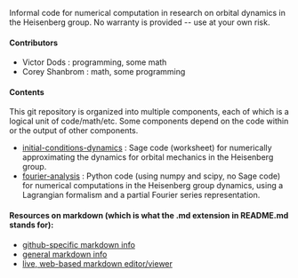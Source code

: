 Informal code for numerical computation in research on orbital dynamics in the Heisenberg group.
No warranty is provided -- use at your own risk.

#### Contributors

- Victor Dods    : programming, some math
- Corey Shanbrom : math, some programming

#### Contents

This git repository is organized into multiple components, each of which is a logical
unit of code/math/etc.  Some components depend on the code within or the output of other
components.

- [initial-conditions-dynamics](https://github.com/vdods/heisenberg/tree/master/initial-conditions-dynamics) : Sage code (worksheet) for numerically approximating the dynamics
  for orbital mechanics in the Heisenberg group.
- [fourier-analysis](https://github.com/vdods/heisenberg/tree/master/fourier-analysis) : Python 
  code (using numpy and scipy, no Sage code) for numerical computations in the Heisenberg group
  dynamics, using a Lagrangian formalism and a partial Fourier series representation.

#### Resources on markdown (which is what the .md extension in README.md stands for):

- [github-specific markdown info](https://help.github.com/articles/github-flavored-markdown)
- [general markdown info](https://help.github.com/articles/markdown-basics)
- [live, web-based markdown editor/viewer](http://www.markdownviewer.com/)
